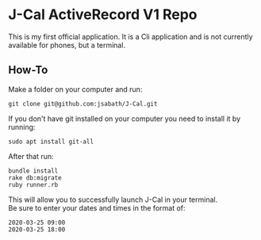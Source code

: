 # J-Cal ActiveRecord V1 Repo

This is my first official application.  It is a Cli application and is not currently available for phones, but a terminal.  
## How-To
Make a folder on your computer and run:
```
git clone git@github.com:jsabath/J-Cal.git
```

If you don't have git installed on your computer you need to install it by running:
```
sudo apt install git-all
```

After that run: 
```
bundle install
rake db:migrate
ruby runner.rb
```
This will allow you to successfully launch J-Cal in your terminal.  
Be sure to enter your dates and times in the format of:
```
2020-03-25 09:00
2020-03-25 18:00
```
